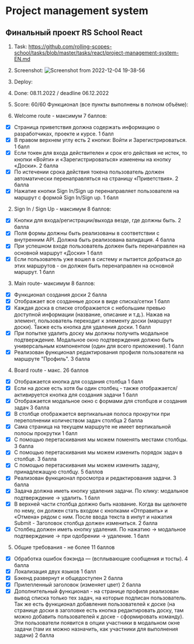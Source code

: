# Project management system
## Финальный проект RS School React

1. Task: https://github.com/rolling-scopes-school/tasks/blob/master/tasks/react/project-management-system-EN.md
2. Screenshot: 
![Screenshot from 2022-12-04 19-38-56](https://user-images.githubusercontent.com/99606360/205503987-aee97b5e-b9f8-4c6e-b9f0-a7573db64819.png)

3. Deploy: 
4. Done: 08.11.2022 / deadline 06.12.2022
5. Score: 60/60
Функционал (все пункты выполнены в полном объёме):
1. Welcome route - максимум 7 баллов:
- [x] Страница приветствия должна содержать информацию о разработчиках, проекте и курсе. 1 балл
- [x] В правом верхнем углу есть 2 кнопки: Войти и Зарегистрироваться. 1 балл
- [x] Если токен для входа действителен и срок его действия не истек, то кнопки «Войти» и «Зарегистрироваться» изменены на кнопку «Доски». 2 балла
- [x] По истечении срока действия токена пользователь должен автоматически перенаправляться на страницу «Приветствия». 2 балла
- [x] Нажатие кнопки Sign In/Sign up перенаправляет пользователя на маршрут с формой Sign In/Sign up. 1 балл

2. Sign In / Sign Up - максимум 8 баллов:
- [x] Кнопки для входа/регистрации/выхода везде, где должны быть. 2 балла
- [x] Поля формы должны быть реализованы в соответствии с внутренним API. Должна быть реализована валидация. 4 балла
- [x] При успешном входе пользователь должен быть перенаправлен на основной маршрут «Доски» 1 балл
- [x] Если пользователь уже вошел в систему и пытается добраться до этих маршрутов - он должен быть перенаправлен на основной маршрут. 1 балл

3. Main route- максимум 8 баллов:
- [x] Функционал создания доски 2 балла
- [x] Отображает все созданные доски в виде списка/сетки 1 балл
- [x] Каждая доска в списке отображается с небольшим превью доступной информации (название, описание и т.д.). Нажав на элемент, пользователь переходит к элементу доски (маршрут доски). Также есть кнопка для удаления доски. 1 балл
- [x] При попытке удалить доску мы должны получить модальное подтверждение. Модальное окно подтверждения должно быть универсальным компонентом (один для всего приложения). 1 балл
- [x] Реализован функционал редактирования профиля пользователя на маршруте "Профиль". 3 балла

4. Board route - макс. 26 баллов
- [x] Отображается кнопка для создания столбца 1 балл
- [x] Если на доске есть хотя бы один столбец - также отображается/активируется кнопка для создания задачи 1 балл
- [x] Отображается модальное окно с формами для столбцов и создания задач 3 балла
- [x] В столбце отображается вертикальная полоса прокрутки при переполнении количеством задач столбца 2 балла
- [x] Сама страница на текущем маршруте не имеет вертикальной полосы прокрутки 1 балл
- [x] С помощью перетаскивания мы можем поменять местами столбцы. 3 балла
- [x] С помощью перетаскивания мы можем изменить порядок задач в столбце. 3 балла
- [x] С помощью перетаскивания мы можем изменить задачу, принадлежащую столбцу. 5 баллов
- [x] Реализован функционал просмотра и редактирования задачи. 3 балла
- [x] Задача должна иметь кнопку удаления задачи. По клику: модальное подтверждение -> удалить. 1 балл
- [x] В верхней части столбца должно быть название. Когда вы щелкнете по нему, он должен стать входом с кнопками «Отправить» и «Отмена» рядом с ним. После ввода текста в инпут и нажатия Submit - Заголовок столбца должен измениться. 2 балла
- [x] Столбец должен иметь кнопку удаления. По нажатию -> модальное подтверждение -> при одобрении -> удаление. 1 балл

5. Общие требования - не более 11 баллов
- [x] Обработка ошибок бэкэнда — (всплывающие сообщения и тосты). 4 балла
- [x] Локализация двух языков 1 балл
- [x] Бэкенд развернут и общедоступен 2 балла
- [x] Прилепленный заголовок (изменяет цвет) 2 балла
- [x] Дополнительный функционал - на странице профиля реализован вывод списка только тех задач, на которые подписан пользователь. Так же есть функционал добавления пользователей к доске (на странице доски в заголовке есть кнопка редактировать доску, там можно добавить пользователей к доске - сформировать команду). Эти пользователи появится в опции участники в модальном окне задачи (там их можно назначить, как участники для выполнения задачи) 2 балла